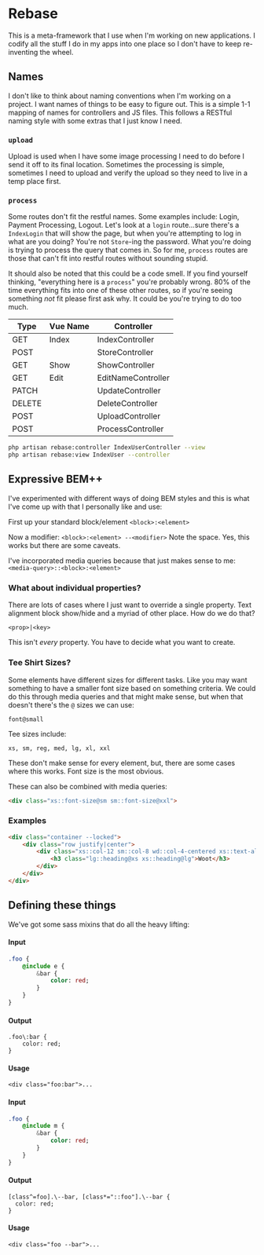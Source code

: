 # Rebase

This is a meta-framework that I use when I'm working on new applications. I codify all the stuff I do in my apps into one place so I don't have to keep re-inventing the wheel.

## Names

I don't like to think about naming conventions when I'm working on a project. I want names of things to be easy to figure out. This is a simple 1-1 mapping of names for controllers and JS files. This follows a RESTful naming style with some extras that I just know I need.

### `upload`
Upload is used when I have some image processing I need to do before I send it off to its final location. Sometimes the processing is simple, sometimes I need to upload and verify the upload so they need to live in a temp place first.

### `process`
Some routes don't fit the restful names. Some examples include: Login, Payment Processing, Logout. Let's look at a `login` route...sure there's a `IndexLogin` that will show the page, but when you're attempting to log in what are you doing? You're not `Store`-ing the password. What you're doing is trying to process the query that comes in. So for me, `process` routes are those that can't fit into restful routes without sounding stupid.

It should also be noted that this could be a code smell. If you find yourself thinking, "everything here is a `process`" you're probably wrong. 80% of the time everything fits into one of these other routes, so if you're seeing something *not* fit please first ask why. It could be you're trying to do too much.

| Type  | Vue Name      | Controller                    |
|-------|---------------|-------------------------------|
| GET   | Index<name>   | Index<name>Controller         |
| POST  |               | Store<name>Controller         |
| GET   | Show<name>    | Show<name>Controller          |
| GET   | Edit<name>    | EditNameController            |
| PATCH |               | Update<name>Controller        |
| DELETE|               | Delete<name>Controller        |
| POST  |               | Upload<name>Controller        |
| POST  |               | Process<name>Controller       |

```bash
php artisan rebase:controller IndexUserController --view
php artisan rebase:view IndexUser --controller
```

## Expressive BEM++

I've experimented with different ways of doing BEM styles and this is what I've come up with that I personally like and use:

First up your standard block/element
`<block>:<element>`

Now a modifier:
`<block>:<element> --<modifier>`
Note the space. Yes, this works but there are some caveats.

I've incorporated media queries because that just makes sense to me:
`<media-query>::<block>:<element>`

### What about individual properties?
There are lots of cases where I just want to override a single property. Text alignment block show/hide and a myriad of other place. How do we do that?

`<prop>|<key>`

This isn't *every* property. You have to decide what you want to create.

### Tee Shirt Sizes?
Some elements have different sizes for different tasks. Like you may want something to have a smaller font size based on something criteria. We could do this through media queries and that might make sense, but when that doesn't there's the `@` sizes we can use:

`font@small`

Tee sizes include:

```
xs, sm, reg, med, lg, xl, xxl
```

These don't make sense for every element, but, there are some cases where this works. Font size is the most obvious.

These can also be combined with media queries:

```html
<div class="xs::font-size@sm sm::font-size@xxl">
```
### Examples

```html
<div class="container --locked">
    <div class="row justify|center">
        <div class="xs::col-12 sm::col-8 wd::col-4-centered xs::text-align|center sm::text-align|left">
            <h3 class="lg::heading@xs xs::heading@lg">Woot</h3>
        </div>
    </div>
</div>
```

## Defining these things

We've got some sass mixins that do all the heavy lifting:

#### Input
```sass
.foo {
    @include e {
        &bar {
            color: red;
        }
    }
}
```
#### Output
```
.foo\:bar {
    color: red;
}
```
#### Usage
```
<div class="foo:bar">...
```

#### Input
```sass
.foo {
    @include m {
        &bar {
            color: red;
        }
    }
}
```
#### Output
```
[class^=foo].\--bar, [class*="::foo"].\--bar {
  color: red;
}
```
#### Usage
```
<div class="foo --bar">...
```
